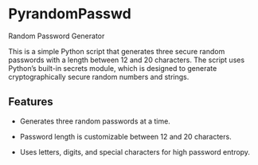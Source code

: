 # PyrandomPasswd
Random Password Generator

This is a simple Python script that generates three secure random passwords with a length between 12 and 20 characters. The script uses Python’s built-in secrets module, which is designed to generate cryptographically secure random numbers and strings.

## Features
+ Generates three random passwords at a time.

+ Password length is customizable between 12 and 20 characters.

+ Uses letters, digits, and special characters for high password entropy.
